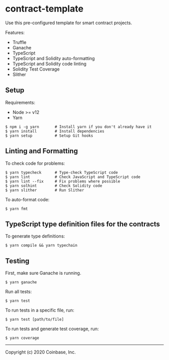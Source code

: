 # contract-template

Use this pre-configured template for smart contract projects.

Features:

- Truffle
- Ganache
- TypeScript
- TypeScript and Solidity auto-formatting
- TypeScript and Solidity code linting
- Solidity Test Coverage
- Slither

## Setup

Requirements:

- Node >= v12
- Yarn

```
$ npm i -g yarn       # Install yarn if you don't already have it
$ yarn install        # Install dependencies
$ yarn setup          # Setup Git hooks
```

## Linting and Formatting

To check code for problems:

```
$ yarn typecheck      # Type-check TypeScript code
$ yarn lint           # Check JavaScript and TypeScript code
$ yarn lint --fix     # Fix problems where possible
$ yarn solhint        # Check Solidity code
$ yarn slither        # Run Slither
```

To auto-format code:

```
$ yarn fmt
```

## TypeScript type definition files for the contracts

To generate type definitions:

```
$ yarn compile && yarn typechain
```

## Testing

First, make sure Ganache is running.

```
$ yarn ganache
```

Run all tests:

```
$ yarn test
```

To run tests in a specific file, run:

```
$ yarn test [path/to/file]
```

To run tests and generate test coverage, run:

```
$ yarn coverage
```

---

Copyright (c) 2020 Coinbase, Inc.

